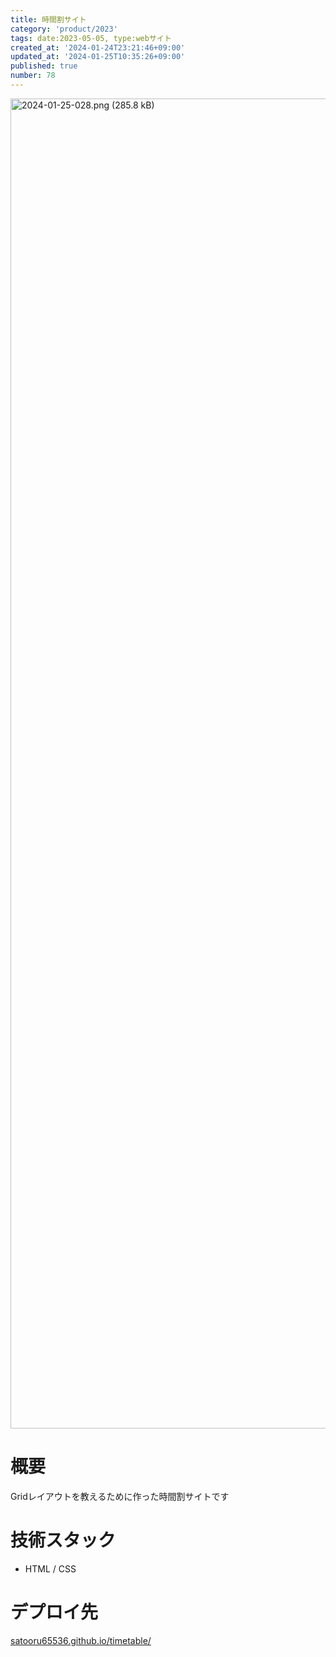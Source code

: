 ```yaml
---
title: 時間割サイト
category: 'product/2023'
tags: date:2023-05-05, type:webサイト
created_at: '2024-01-24T23:21:46+09:00'
updated_at: '2024-01-25T10:35:26+09:00'
published: true
number: 78
---
```


<img width="2128" alt="2024-01-25-028.png (285.8 kB)" src="/images/articles/78/d7d5c1b4-0c60-4dd8-bbb9-62b6a9cf303e.webp">


# 概要
Gridレイアウトを教えるために作った時間割サイトです

# 技術スタック
- HTML / CSS

# デプロイ先
[satooru65536.github.io/timetable/](https://satooru65536.github.io/timetable/)

